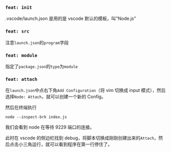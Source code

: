 ### `feat: init`

.vscode/launch.json 是用的是 vscode 默认的模板，叫"Node.js"

### `feat: src`

注意`launch.json`的`program`字段

### `feat: module`

指定了`package.json`的`type`为`module`

### `feat: attach`

在`launch.json`中点右下角`Add Configuration`（将 vim 切换成 input 模式），然后选择`Node: Attach`，就可以创建一个新的 Config。

然后在终端执行

```
node --inspect-brk index.js
```

我们会看到 node 在等待 9229 端口的连接。

此时在 vscode 的侧边栏找到 debug，将脚本切换成刚刚创建出来的`Attach`，然后点击小三角运行，就可以看到程序在第一行停住了。

